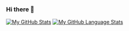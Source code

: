 ### Hi there 👋

<!--
**nautilux2/nautilux2** is a ✨ _special_ ✨ repository because its `README.md` (this file) appears on your GitHub profile.

Here are some ideas to get you started:

- 🔭 I’m currently working on ...
- 🌱 I’m currently learning ...
- 👯 I’m looking to collaborate on ...
- 🤔 I’m looking for help with ...
- 💬 Ask me about ...
- 📫 How to reach me: ...
- 😄 Pronouns: ...
- ⚡ Fun fact: ...
-->
[![My GitHub Stats](https://github-readme-stats.vercel.app/api/?username=nautilux2&count_private=true&theme=tokyonight&showicons=true)]()
[![My GitHub Language Stats](https://github-readme-stats.vercel.app/api/top-langs/?username=nautilux2&langs_count=5&theme=tokyonight)]()
